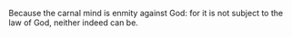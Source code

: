 Because the carnal mind is enmity against God: for it is not subject to the law of God, neither indeed can be.
